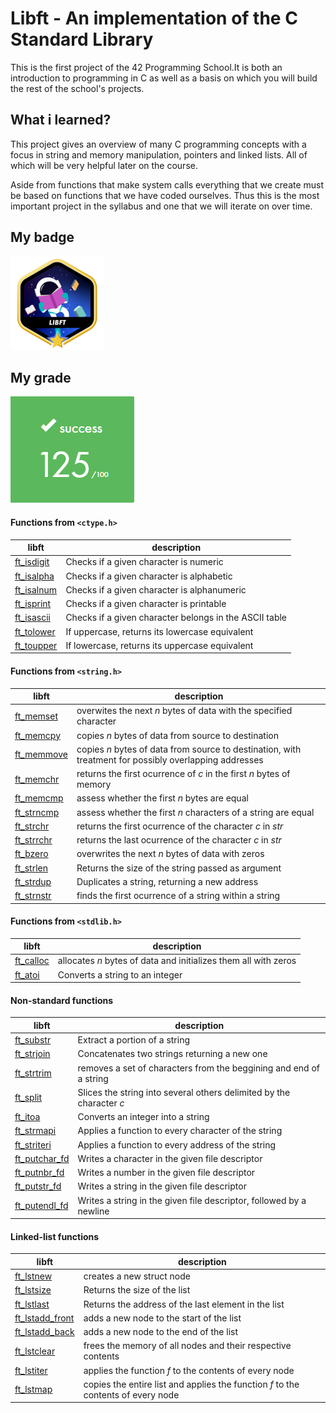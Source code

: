 # Libft - An implementation of the C Standard Library

This is the first project of the 42 Programming School.It is both an introduction to programming in C as well as a basis on which you will build the rest of the school's projects.

## What i learned?

This project gives an overview of many C programming concepts with a focus in string and memory manipulation, pointers and linked lists. All of which will be very helpful later on the course.

Aside from functions that make system calls everything that we create must be based on functions that we have coded ourselves. Thus this is the most important project in the syllabus and one that we will iterate on over time.

## My badge

![Libft badge](/docs/libftm.png)

## My grade

![Libft badge](/docs/libftgrade.png)

#### Functions from `<ctype.h>`

libft | description
----- | ----------
[ft_isdigit](/ft_isdigit.c) | Checks if a given character is numeric
[ft_isalpha](/ft_isalpha.c) | Checks if a given character is alphabetic
[ft_isalnum](/ft_isalnum.c) | Checks if a given character is alphanumeric
[ft_isprint](/ft_isprint.c) | Checks if a given character is printable
[ft_isascii](/ft_isascii.c) | Checks if a given character belongs in the ASCII table
[ft_tolower](/ft_tolower.c) | If uppercase, returns its lowercase equivalent
[ft_toupper](/ft_toupper.c) | If lowercase, returns its uppercase equivalent

#### Functions from `<string.h>`

libft | description
----- | -----------
[ft_memset](/ft_memset.c) | overwites the next *n* bytes of data with the specified character
[ft_memcpy](/ft_memcpy.c) | copies *n* bytes of data from source to destination
[ft_memmove](/ft_memmove.c) | copies *n* bytes of data from source to destination, with treatment for possibly overlapping addresses
[ft_memchr](/ft_memchr.c) | returns the first ocurrence of *c* in the first *n* bytes of memory
[ft_memcmp](/ft_memcmp.c) | assess whether the first *n* bytes are equal
[ft_strncmp](/ft_strcmp.c) | assess whether the first *n* characters of a string are equal
[ft_strchr](/ft_strchr.c) | returns the first ocurrence of the character *c* in *str*
[ft_strrchr](/ft_strrchr.c) | returns the last ocurrence of the character *c* in *str*
[ft_bzero](/ft_bzero.c) | overwrites the next *n* bytes of data with zeros
[ft_strlen](/ft_strlen.c) | Returns the size of the string passed as argument
[ft_strdup](/ft_strdup.c) | Duplicates a string, returning a new address
[ft_strnstr](/ft_strnstr.c) | finds the first ocurrence of a string within a string

#### Functions from `<stdlib.h>`

libft | description
----- | -----------
[ft_calloc](/ft_calloc.c) | allocates *n* bytes of data and initializes them all with zeros
[ft_atoi](/ft_atoi.c) | Converts a string to an integer

#### Non-standard functions
libft | description
----- | -----------
[ft_substr](/ft_substr.c) | Extract a portion of a string
[ft_strjoin](/ft_strjoin.c) | Concatenates two strings returning a new one
[ft_strtrim](/ft_strtrim.c) | removes a set of characters from the beggining and end of a string
[ft_split](/ft_split.c) | Slices the string into several others delimited by the character *c*
[ft_itoa](/ft_itoa.c) | Converts an integer into a string
[ft_strmapi](/ft_strmapi.c) | Applies a function to every character of the string
[ft_striteri](/ft_striteri.c) | Applies a function to every address of the string
[ft_putchar_fd](/ft_strmapi.c) | Writes a character in the given file descriptor
[ft_putnbr_fd](/ft_strmapi.c) | Writes a number in the given file descriptor
[ft_putstr_fd](/ft_strmapi.c) | Writes a string in the given file descriptor
[ft_putendl_fd](/ft_strmapi.c) | Writes a string in the given file descriptor, followed by a newline

#### Linked-list functions
libft | description
----- | -----------
[ft_lstnew](/ft_lstnew.c) | creates a new struct node
[ft_lstsize](/ft_lstsize.c) | Returns the size of the list
[ft_lstlast](/ft_lstlast.c) | Returns the address of the last element in the list
[ft_lstadd_front](/ft_lstadd_front.c) | adds a new node to the start of the list
[ft_lstadd_back](/ft_lstadd_back.c) | adds a new node to the end of the list
[ft_lstclear](/ft_lstclear.c) | frees the memory of all nodes and their respective contents
[ft_lstiter](/ft_lstiter.c) | applies the function *f* to the contents of every node
[ft_lstmap](/ft_lstmap.c) | copies the entire list and applies the function *f* to the contents of every node


